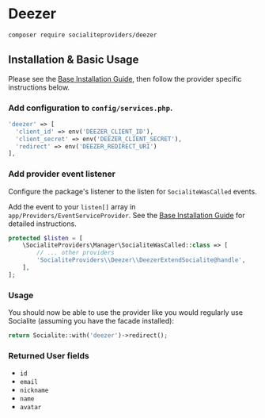 # Deezer

```bash
composer require socialiteproviders/deezer
```

## Installation & Basic Usage

Please see the [Base Installation Guide](https://socialiteproviders.com/usage/), then follow the provider specific instructions below.

### Add configuration to `config/services.php`.

```php
'deezer' => [    
  'client_id' => env('DEEZER_CLIENT_ID'),  
  'client_secret' => env('DEEZER_CLIENT_SECRET'),  
  'redirect' => env('DEEZER_REDIRECT_URI') 
],
```

### Add provider event listener

Configure the package's listener to the listen for `SocialiteWasCalled` events. 

Add the event to your `listen[]` array  in `app/Providers/EventServiceProvider`. See the [Base Installation Guide](https://socialiteproviders.com/usage/) for detailed instructions.

```php
protected $listen = [
    \SocialiteProviders\Manager\SocialiteWasCalled::class => [
        // ... other providers
        'SocialiteProviders\\Deezer\\DeezerExtendSocialite@handle',
    ],
];
```

### Usage

You should now be able to use the provider like you would regularly use Socialite (assuming you have the facade installed):

```php
return Socialite::with('deezer')->redirect();
```

### Returned User fields

- ``id``
- ``email``
- ``nickname``
- ``name``
- ``avatar``
